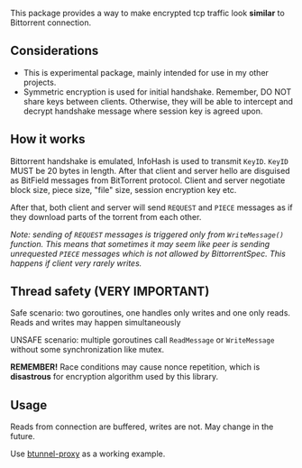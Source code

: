 This package provides a way to make encrypted tcp traffic look **similar** to Bittorrent connection.

## Considerations

+ This is experimental package, mainly intended for use in my other projects. 
+ Symmetric encryption is used for initial handshake. Remember, DO NOT share keys between clients.
  Otherwise, they will be able to intercept and decrypt handshake message where session key is agreed upon.

## How it works

Bittorrent handshake is emulated, InfoHash is used to transmit `KeyID`. `KeyID` MUST be 20 bytes in length. After that client and server hello are disguised as BitField messages
from BitTorrent protocol. Client and server negotiate block size, piece size, "file" size, session encryption key etc.

After that, both client and server will send `REQUEST` and `PIECE` messages as if they download parts of the torrent from each other.

*Note: sending of `REQUEST` messages is triggered only from `WriteMessage()` function. This means that sometimes it may seem like peer is sending unrequested `PIECE` messages
which is not allowed by BittorrentSpec. This happens if client very rarely writes.* 

## Thread safety (VERY IMPORTANT)

Safe scenario: two goroutines, one handles only writes and one only reads. Reads and writes may happen simultaneously

UNSAFE scenario: multiple goroutines call `ReadMessage` or `WriteMessage` without some synchronization like mutex.

**REMEMBER!** Race conditions may cause nonce repetition, which is **disastrous** for encryption algorithm used by this library.

## Usage
Reads from connection are buffered, writes are not. May change in the future.

Use [btunnel-proxy](https://github.com/CaptainDno/btunnel-proxy) as a  working example.
